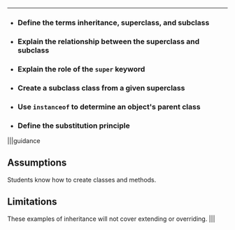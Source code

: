 ----------

* ### Define the terms inheritance, superclass, and subclass
* ### Explain the relationship between the superclass and subclass
* ### Explain the role of the `super` keyword
* ### Create a subclass class from a given superclass
* ### Use `instanceof` to determine an object's parent class
* ### Define the substitution principle

|||guidance
## Assumptions
Students know how to create classes and methods.

## Limitations
These examples of inheritance will not cover extending or overriding. 
|||